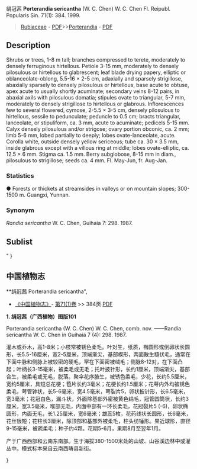 绢冠茜 **Porterandia sericantha** (W. C. Chen) W. C. Chen Fl. Reipubl. Popularis Sin. 71(1): 384. 1999.

> [Rubiaceae](http://www.iplant.cn/info/Rubiaceae?t=foc) - [PDF](http://www.iplant.cn/foc/pdf/Rubiaceae.pdf)>>[Porterandia](http://www.iplant.cn/info/Porterandia?t=foc) - [PDF](http://www.iplant.cn/foc/pdf/Porterandia.pdf)

## Description

Shrubs or trees, 1-8 m tall; branches compressed to terete, moderately to densely ferruginous hirtellous. Petiole 3-15 mm, moderately to densely pilosulous or hirtellous to glabrescent; leaf blade drying papery, elliptic or oblanceolate-oblong, 5.5-16 × 2-5 cm, adaxially and sparsely strigillose, abaxially sparsely to densely pilosulous or hirtellous, base acute to obtuse, apex acute to usually shortly acuminate; secondary veins 8-12 pairs, in abaxial axils with pilosulous domatia; stipules ovate to triangular, 5-7 mm, moderately to densely strigillose to hirtellous or glabrous. Inflorescences few to several flowered, cymose, 2-5.5 × 3-5 cm, densely pilosulous to hirtellous, sessile to pedunculate; peduncle to 0.5 cm; bracts triangular, lanceolate, or stipuliform, ca. 3 mm, acute to acuminate; pedicels 5-15 mm. Calyx densely pilosulous and/or strigose; ovary portion obconic, ca. 2 mm; limb 5-6 mm, lobed partially to deeply; lobes ovate-lanceolate, acute. Corolla white, outside densely yellow sericeous; tube ca. 30 × 3.5 mm, inside glabrous except with a villous ring at middle; lobes ovate-elliptic, ca. 12.5 × 6 mm. Stigma ca. 1.5 mm. Berry subglobose, 8-15 mm in diam., pilosulous to strigillose; seeds ca. 4 mm. Fl. May-Jun, fr. Aug-Jan.

### Statistics
● Forests or thickets at streamsides in valleys or on mountain slopes; 300-1500 m. Guangxi, Yunnan.

### Synonym
*Randia sericantha* W. C. Chen, Guihaia 7: 298. 1987.

## Sublist
"
}
## 中国植物志

**绢冠茜 Porterandia sericantha",

* [《中国植物志》](http://www.iplant.cn/frps)- [第71(1)卷](http://www.iplant.cn/frps/vol/71(1)) >> 384页 [PDF](http://www.iplant.cn/frps/pdf/71(1)/384.PDF)

**1. 绢冠茜（广西植物）图版101**

Porterandia sericantha (W. C. Chen) W. C. Chen, comb. nov. ——Randia sericantha W. C. Chen in Guihaia 7 (4): 298. 1987.

灌木或乔木，高1-8米；小枝常被锈色柔毛。叶对生，纸质，椭圆形或倒卵状长圆形，长5.5-16厘米，宽2-5厘米，顶端渐尖，基部楔形，两面散生糙伏毛，通常在下面中脉和侧脉上被较密的硬毛，罕在下面密被绒毛；侧脉8-12对，在下面凸起；叶柄长3-15毫米，被柔毛或无毛；托叶披针形，长约1厘米，顶端渐尖，基部合生，被柔毛或无毛，脱落。聚伞花序腋生，被锈色柔毛，少花，长约5.5厘米，宽约5厘米，具短总花梗；苞片长约3毫米；花梗长约1.5厘米；花萼内外均被锈色柔毛，萼管钟状，长5-6毫米，宽4.5毫米，萼裂片5，卵状披针形，长6.5毫米，宽3毫米；花冠白色，漏斗状，外面除基部外密被黄色绢毛，冠管圆筒状，长约3厘米，宽3.5毫米，喉部无毛，内面中部有一环长柔毛，花冠裂片5 (-6)，卵状椭圆形，内面无毛，长1.25厘米，宽6毫米；雄蕊5枚，花药线状长圆形，长6毫米，花丝很短；花柱长3厘米，除顶部和基部外被柔毛，柱头纺锤形。果近球形，直径9-15毫米，被疏柔毛；种子约4颗。花期5-6月，果期8月至翌年1月。

产于广西西部和云南东南部。生于海拔380-1500米处的山坡、山谷溪边林中或灌丛中。模式标本采自云南西畴县新街。

}